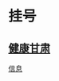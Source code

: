 # 挂号

## [健康甘肃](http://www.gsyygh.com/arweb/register)

[信息](https://app.gitbook.com/s/XaJfaIqutEqjlkplWDJr/zhang-hu-xin-xi#jian-kang-gan-su)



##
